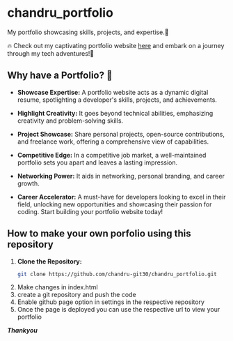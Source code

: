 # chandru_portfolio
My portfolio showcasing skills, projects, and expertise.🚀

🔥 Check out my captivating portfolio website [here](https://chandru-git30.github.io/chandru_portfolio/) and embark on a journey through my tech adventures!🚀

## Why have a Portfolio? 🌟

- **Showcase Expertise:** A portfolio website acts as a dynamic digital resume, spotlighting a developer's skills, projects, and achievements.

- **Highlight Creativity:** It goes beyond technical abilities, emphasizing creativity and problem-solving skills.

- **Project Showcase:** Share personal projects, open-source contributions, and freelance work, offering a comprehensive view of capabilities.

- **Competitive Edge:** In a competitive job market, a well-maintained portfolio sets you apart and leaves a lasting impression.

- **Networking Power:** It aids in networking, personal branding, and career growth.

- **Career Accelerator:** A must-have for developers looking to excel in their field, unlocking new opportunities and showcasing their passion for coding. Start building your portfolio website today!

## How to make your own porfolio using this repository
1. **Clone the Repository:**
   ```bash
   git clone https://github.com/chandru-git30/chandru_portfolio.git
   ```
2. Make changes in index.html
3. create a git repository and push the code
4. Enable github page option in settings in the respective repository
5. Once the page is deployed you can use the respective url to view your portfolio

***Thankyou***
